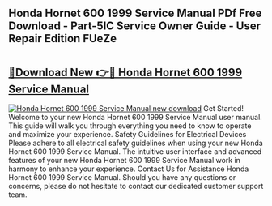 ## Honda Hornet 600 1999 Service Manual PDf Free Download - Part-5lC Service Owner Guide - User Repair Edition FUeZe

# <h2><a href="http://bc63574.oget.top/?id=Honda+Hornet+600+1999+Service+Manual">🔗Download New 👉🔴 Honda Hornet 600 1999 Service Manual</a></h2>

[![Honda Hornet 600 1999 Service Manual new download](https://i.imgur.com/5g1atiW.png)](http://bc63574.oget.top/?id=Honda+Hornet+600+1999+Service+Manual)
Get Started! Welcome to your new Honda Hornet 600 1999 Service Manual user manual. This guide will walk you through everything you need to know to operate and maximize your experience. Safety Guidelines for Electrical Devices Please adhere to all electrical safety guidelines when using your new Honda Hornet 600 1999 Service Manual. The intuitive user interface and advanced features of your new Honda Hornet 600 1999 Service Manual work in harmony to enhance your experience. Contact Us for Assistance Honda Hornet 600 1999 Service Manual. Should you have any questions or concerns, please do not hesitate to contact our dedicated customer support team.
